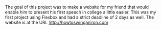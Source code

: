 The goal of this project was to make a website for my friend that would enable him to present his first speech in college a little easier. This was my first project using Flexbox and had a strict deadline of 2 days as well. The website is at the URL http://howtoswinganiron.com

